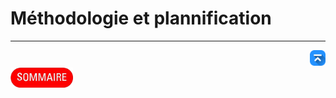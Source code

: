# Méthodologie et plannification

---
<!-- Bouton 'Retour vers le Sommaire' et Bouton 'Retour vers haut' du document -->
<div align="right">
    <a href="#méthodologie-et-plannification">
        <img src="../img/image-docs/icon-vers-le-haut.png" alt="Retour vers le haut" style="width: 25px;" />
    </a>
</div>
<div align="left">
    <a href="/README.md">
        <img src="../img/image-docs/summary.png" alt="Retour vers le haut" style="width: 100px;" />
    </a>
</div>